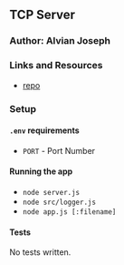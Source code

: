 ## TCP Server

### Author: Alvian Joseph

### Links and Resources
* [repo]()

### Setup
#### `.env` requirements
* `PORT` - Port Number

#### Running the app
* `node server.js`
* `node src/logger.js`
* `node app.js [:filename]`
  
#### Tests
No tests written.